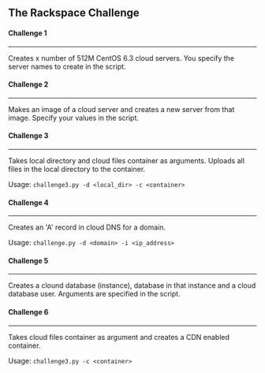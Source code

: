 ## The Rackspace Challenge   

#### Challenge 1
- - - 
Creates x number of 512M CentOS 6.3 cloud servers.  You specify the server names to create in the script.

#### Challenge 2
- - - 
Makes an image of a cloud server and creates a new server
from that image.  Specify your values in the script.

#### Challenge 3
- - - 
Takes local directory and cloud files container as arguments.  Uploads all files in the local directory to the container.

Usage: `challenge3.py -d <local_dir> -c <container>`

#### Challenge 4
- - -
Creates an 'A' record in cloud DNS for a domain. 

Usage: `challenge.py -d <domain> -i <ip_address>`

#### Challenge 5
- - -
Creates a clound database (instance), database in that instance and a cloud database user.  Arguments are specified in the script.

#### Challenge 6
- - -
Takes cloud files container as argument and creates
a CDN enabled container.

Usage: `challenge3.py -c <container>`
